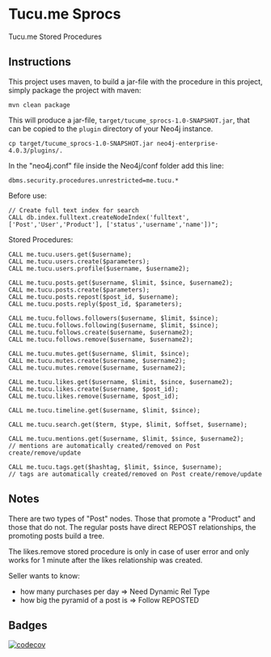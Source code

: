 # Tucu.me Sprocs
Tucu.me Stored Procedures

Instructions
------------ 

This project uses maven, to build a jar-file with the procedure in this
project, simply package the project with maven:

    mvn clean package

This will produce a jar-file, `target/tucume_sprocs-1.0-SNAPSHOT.jar`,
that can be copied to the `plugin` directory of your Neo4j instance.

    cp target/tucume_sprocs-1.0-SNAPSHOT.jar neo4j-enterprise-4.0.3/plugins/.
    
In the "neo4j.conf" file inside the Neo4j/conf folder add this line:

    dbms.security.procedures.unrestricted=me.tucu.*

Before use:

    // Create full text index for search
    CALL db.index.fulltext.createNodeIndex('fulltext', ['Post','User','Product'], ['status','username','name'])";


Stored Procedures:

    CALL me.tucu.users.get($username);
    CALL me.tucu.users.create($parameters);
    CALL me.tucu.users.profile($username, $username2);
    
    CALL me.tucu.posts.get($username, $limit, $since, $username2);
    CALL me.tucu.posts.create($parameters);
    CALL me.tucu.posts.repost($post_id, $username);
    CALL me.tucu.posts.reply($post_id, $parameters);
    
    CALL me.tucu.follows.followers($username, $limit, $since);
    CALL me.tucu.follows.following($username, $limit, $since);
    CALL me.tucu.follows.create($username, $username2);
    CALL me.tucu.follows.remove($username, $username2);
    
    CALL me.tucu.mutes.get($username, $limit, $since);
    CALL me.tucu.mutes.create($username, $username2);
    CALL me.tucu.mutes.remove($username, $username2);
    
    CALL me.tucu.likes.get($username, $limit, $since, $username2);
    CALL me.tucu.likes.create($username, $post_id);
    CALL me.tucu.likes.remove($username, $post_id);
    
    CALL me.tucu.timeline.get($username, $limit, $since);
    
    CALL me.tucu.search.get($term, $type, $limit, $offset, $username);
    
    CALL me.tucu.mentions.get($username, $limit, $since, $username2);
    // mentions are automatically created/removed on Post create/remove/update
    
    CALL me.tucu.tags.get($hashtag, $limit, $since, $username);
    // tags are automatically created/removed on Post create/remove/update

Notes
------
     
There are two types of "Post" nodes. Those that promote a "Product" and those that do not. 
The regular posts have direct REPOST relationships, the promoting posts build a tree.        

The likes.remove stored procedure is only in case of user error and only works for 1 minute 
after the likes relationship was created.

Seller wants to know:
- how many purchases per day => Need Dynamic Rel Type
- how big the pyramid of a post is => Follow REPOSTED
 

Badges
------

[![codecov](https://codecov.io/gh/maxdemarzi/tucume_sprocs/branch/master/graph/badge.svg)](https://codecov.io/gh/maxdemarzi/tucume_sprocs)